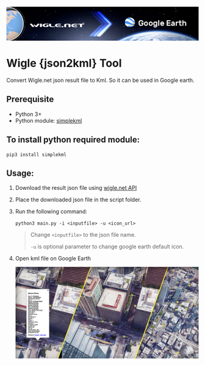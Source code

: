 ![Header](imgs/header.png)

# Wigle {json2kml} Tool
Convert Wigle.net json result file to Kml. So it can be used in Google earth.

## Prerequisite
- Python 3+
- Python module: [simplekml](https://pypi.org/project/simplekml/)

## To install python required module:
```shell
pip3 install simplekml
```

## Usage:
1. Download the result json file using [wigle.net API](https://api.wigle.net/swagger)

2. Place the downloaded json file in the script folder.

3. Run the following command:
    ```shell
    python3 main.py -i <inputfile> -u <icon_url>
    ```
    > Change `<inputfile>` to the json file name.
    >
    > `-u` is optional parameter to change google earth default icon.

4. Open kml file on Google Earth

    ![img2](imgs/img2.jpg)
    